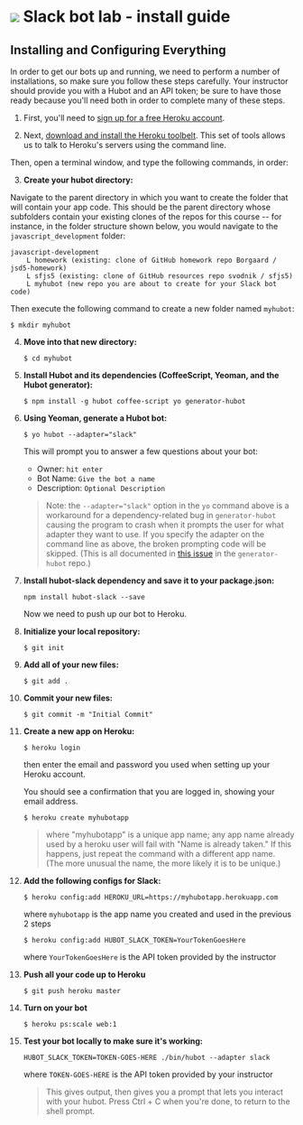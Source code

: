# ![](https://ga-dash.s3.amazonaws.com/production/assets/logo-9f88ae6c9c3871690e33280fcf557f33.png) Slack bot lab - install guide

## Installing and Configuring Everything

In order to get our bots up and running, we need to perform a number of installations, so make sure you follow these steps carefully. 
Your instructor should provide you with a Hubot and an API token; be sure to have those ready because you'll need both in order to complete many of these steps.

1. First, you'll need to [sign up for a free Heroku account](http://heroku.com).

2. Next, [download and install the Heroku toolbelt](https://toolbelt.heroku.com/). This set of tools allows us to talk to Heroku's servers using the command line.

 Then, open a terminal window, and type the following commands, in order:

3. **Create your hubot directory:**

 Navigate to the parent directory in which you want to create the folder that will contain your app code. This should be the parent directory whose subfolders contain your existing clones of the repos for this course -- for instance, in the folder structure shown below, you would navigate to the `javascript_development` folder:

```
javascript-development
    L homework (existing: clone of GitHub homework repo Borgaard / jsd5-homework)
    L sfjs5 (existing: clone of GitHub resources repo svodnik / sfjs5)
    L myhubot (new repo you are about to create for your Slack bot code) 
```

 Then execute the following command to create a new folder named `myhubot`:

`$ mkdir myhubot`

4. **Move into that new directory:**

    `$ cd myhubot`

5. **Install Hubot and its dependencies (CoffeeScript, Yeoman, and the Hubot generator):**

    `$ npm install -g hubot coffee-script yo generator-hubot`

6. **Using Yeoman, generate a Hubot bot:**

    `$ yo hubot --adapter="slack"`

    This will prompt you to answer a few questions about your bot:

    * Owner: `hit enter`
    * Bot Name: `Give the bot a name`
    * Description: `Optional Description`

    >Note: the `--adapter="slack"` option in the `yo` command above is a workaround for a dependency-related bug in `generator-hubot` causing the program to crash when it prompts the user for what adapter they want to use. If you specify the adapter on the command line as above, the broken prompting code will be skipped. (This is all documented in [this issue](https://github.com/github/generator-hubot/issues/64) in the `generator-hubot` repo.)

7. **Install hubot-slack dependency and save it to your package.json:**

    `npm install hubot-slack --save`

    Now we need to push up our bot to Heroku.

8. **Initialize your local repository:**

    `$ git init`

9. **Add all of your new files:**

    `$ git add .`

10. **Commit your new files:**

    `$ git commit -m "Initial Commit"`

11. **Create a new app on Heroku:**

    `$ heroku login`

    then enter the email and password you used when setting up your Heroku account.

    You should see a confirmation that you are logged in, showing your email address.

    `$ heroku create myhubotapp`

    > where "myhubotapp" is a unique app name; any app name already used by a heroku user will fail with "Name is already taken." 
    If this happens, just repeat the command with a different app name. (The more unusual the name, the more likely it is to be unique.)

    <!--
    **Connect your local repo to heroku**

    `$ git remote add heroku https://git.heroku.com/myhubotapp`

    where `myhubotapp` is the unique app name you created in the previous command.

    > Note: If you get an error message saying this is already done, that's fine -- just move on to the next step.
    -->

12. **Add the following configs for Slack:**

    `$ heroku config:add HEROKU_URL=https://myhubotapp.herokuapp.com`

    where `myhubotapp` is the app name you created and used in the previous 2 steps

    `$ heroku config:add HUBOT_SLACK_TOKEN=YourTokenGoesHere`

    where `YourTokenGoesHere` is the API token provided by the instructor

13. **Push all your code up to Heroku**

    `$ git push heroku master`

14. **Turn on your bot**

    `$ heroku ps:scale web:1`

15. **Test your bot locally to make sure it's working:**

    `HUBOT_SLACK_TOKEN=TOKEN-GOES-HERE ./bin/hubot --adapter slack`

    where `TOKEN-GOES-HERE` is the API token provided by your instructor

    > This gives output, then gives you a prompt that lets you interact with your hubot. Press Ctrl + C when you're done, to return to the shell prompt.
